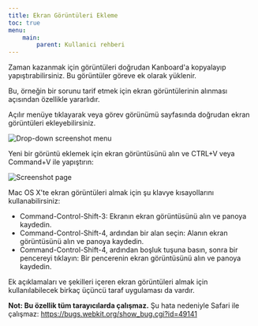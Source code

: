 ```yaml
---
title: Ekran Görüntüleri Ekleme
toc: true
menu:
    main:
        parent: Kullanici rehberi
---
```


Zaman kazanmak için görüntüleri doğrudan Kanboard'a kopyalayıp yapıştırabilirsiniz.
Bu görüntüler göreve ek olarak yüklenir.

Bu, örneğin bir sorunu tarif etmek için ekran görüntülerinin alınması açısından özellikle yararlıdır.

Açılır menüye tıklayarak veya görev görünümü sayfasında doğrudan ekran görüntüleri ekleyebilirsiniz.

![Drop-down screenshot menu](/images/v1/dropdown-screenshot.png)

Yeni bir görüntü eklemek için ekran görüntüsünü alın ve CTRL+V veya Command+V ile yapıştırın:

![Screenshot page](/images/v1/task-screenshot.png)

Mac OS X'te ekran görüntüleri almak için şu klavye kısayollarını kullanabilirsiniz:

- Command-Control-Shift-3: Ekranın ekran görüntüsünü alın ve panoya kaydedin.
- Command-Control-Shift-4, ardından bir alan seçin: Alanın ekran görüntüsünü alın ve panoya kaydedin.
- Command-Control-Shift-4, ardından boşluk tuşuna basın, sonra bir pencereyi tıklayın: Bir pencerenin ekran görüntüsünü alın ve panoya kaydedin.

Ek açıklamaları ve şekilleri içeren ekran görüntüleri almak için kullanılabilecek birkaç üçüncü taraf uygulaması da vardır.

**Not: Bu özellik tüm tarayıcılarda çalışmaz.** Şu hata nedeniyle Safari ile çalışmaz: https://bugs.webkit.org/show_bug.cgi?id=49141
